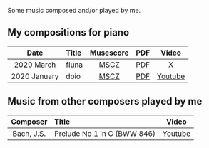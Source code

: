 Some music composed and/or played by me.

## My compositions for piano

|Date|Title|Musescore|PDF|Video|
|:---:|:---|:---:|:---:|:---:|
|2020 March|fluna|[MSCZ](piano/fluna.mscz)|[PDF](piano/fluna.pdf)|X|
|2020 January|doio|[MSCZ](piano/doio.mscz)|[PDF](piano/doio.pdf)|[Youtube](https://www.youtube.com/watch?v=sbOs1JjA74M)|


## Music from other composers played by me

|Composer|Title|Video|
|:---:|:---|:---:|
|Bach, J.S.|Prelude No 1 in C (BWW 846)|[Youtube](https://www.youtube.com/watch?v=TVSl_QbkuzU)|
